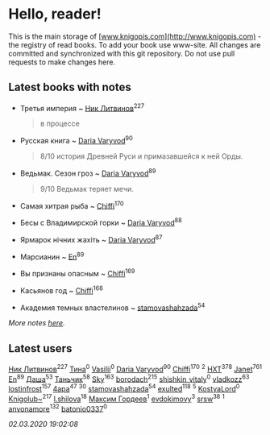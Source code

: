 # Hello, reader!
This is the main storage of [www.knigopis.com](http://www.knigopis.com) - the registry of read books.
To add your book use www-site. All changes are committed and synchronized with this git repository.
Do not use pull requests to make changes here.


## Latest books with notes
* Третья империя ~ [Ник Литвинов](users/241/241974816-vkontakte)<sup>227</sup>
    > в процессе

* Русская книга ~ [Daria Varyvod](users/829/829893410524253-facebook)<sup>90</sup>
    > 8/10 история Древней Руси и примазавшейся к ней Орды.

* Ведьмак. Сезон гроз ~ [Daria Varyvod](users/829/829893410524253-facebook)<sup>89</sup>
    > 9/10 Ведьмак теряет мечи.

* Самая хитрая рыба ~ [Chiffi](users/105/105831994080785626680-google)<sup>170</sup>

* Бесы с Владимирской горки ~ [Daria Varyvod](users/829/829893410524253-facebook)<sup>88</sup>

* Ярмарок нічних жахіть ~ [Daria Varyvod](users/829/829893410524253-facebook)<sup>87</sup>

* Марсианин ~ [En](users/333/333646551-vkontakte)<sup>89</sup>

* Вы признаны опасным ~ [Chiffi](users/105/105831994080785626680-google)<sup>169</sup>

* Касьянов год ~ [Chiffi](users/105/105831994080785626680-google)<sup>168</sup>

* Академия темных властелинов ~ [stamovashahzada](users/310/310646815-vkontakte)<sup>54</sup>


_More notes [here](latest_books_with_notes.md)._


## Latest users
[Ник Литвинов](users/241/241974816-vkontakte)<sup>227</sup> 
[Тина](users/109/109673258488840317845-google)<sup>0</sup> 
[Vasilii](users/486/486520791539517-facebook)<sup>0</sup> 
[Daria Varyvod](users/829/829893410524253-facebook)<sup>90</sup> 
[Chiffi](users/105/105831994080785626680-google)<sup>170</sup> 
[](users/105/105380613688026864443-google)<sup>2</sup> 
[HXT](users/100/100002563462782-facebook)<sup>378</sup> 
[Janet](users/108/108113656204404967440-google)<sup>761</sup> 
[En](users/333/333646551-vkontakte)<sup>89</sup> 
[Даша](users/334/334696193054530347-mailru)<sup>53</sup> 
[Таньчик](users/209/2096581563762610-facebook)<sup>58</sup> 
[Sky](users/118/118049897850017649660-google)<sup>163</sup> 
[borodach](users/157/15706320-vkontakte)<sup>215</sup> 
[shishkin_vitaly](users/139/139727305-vkontakte)<sup>0</sup> 
[vladkozz](users/572/57239276-vkontakte)<sup>63</sup> 
[lostinfrost](users/217/217891524-vkontakte)<sup>157</sup> 
[4apa](users/117/117392596378069249667-google)<sup>47</sup> 
[](users/270/270444099499-odnoklassniki)<sup>30</sup> 
[stamovashahzada](users/310/310646815-vkontakte)<sup>54</sup> 
[exulted](users/100/100599204551896265722-google)<sup>118</sup> 
[](users/153/1537586159620888-facebook)<sup>5</sup> 
[KostyaLord](users/681/681078792716921-facebook)<sup>0</sup> 
[Knigolub~](users/111/111878597279669641685-google)<sup>217</sup> 
[l.shilova](users/101/10123344-vkontakte)<sup>18</sup> 
[Максим Гордеев](users/470/4705914-vkontakte)<sup>1</sup> 
[evdokimovy](users/893/8933046-vkontakte)<sup>3</sup> 
[srsw](users/200/20087139-yandex)<sup>38</sup> 
[](users/842/8423922445190342448-mailru)<sup>1</sup> 
[anvonamore](users/595/5957175-vkontakte)<sup>132</sup> 
[batonio0337](users/112/112082930542376179829-google)<sup>0</sup> 


_02.03.2020 19:02:08_
